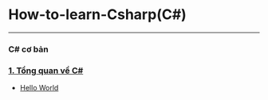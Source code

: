 # How-to-learn-Csharp(C#)
---
### C# cơ bản
### [1. Tổng quan về C#](https://github.com/huynhdn147/How-to-learn-Csharp/blob/master/C%23%20c%C6%A1%20b%E1%BA%A3n/README.md)  
- [Hello World](https://github.com/huynhdn147/How-to-learn-Csharp/blob/master/C%23%20c%C6%A1%20b%E1%BA%A3n/C%23GetStarted.md)
